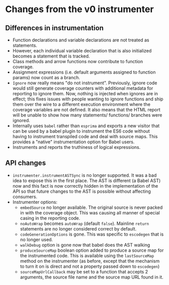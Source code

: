 # Changes from the v0 instrumenter

## Differences in instrumentation

-   Function declarations and variable declarations are not treated as statements.
-   However, each individual variable declaration that is also initialized becomes
    a statement that is tracked.
-   Class methods and arrow functions now contribute to function coverage.
-   Assignment expressions (i.e. default arguments assigned to function params)
    now count as a branch.
-   `Ignore` now really means "do not instrument". Previously, ignore code would
    still generate coverage counters with additional metadata for reporting to
    ignore them. Now, nothing is injected when ignores are in effect; this fixes
    issues with people wanting to ignore functions and ship them over the wire
    to a different execution environment where the coverage variables are not
    defined. It also means that the HTML report will be unable to show how many
    statements/ functions/ branches were ignored.
-   Internally uses `babel` rather than `esprima` and exports a new visitor
    that can be used by a babel plugin to instrument the ES6 code without
    having to instrument transpiled code and deal with source maps. This provides
    a "native" instrumentation option for Babel users.
-   Instruments and reports the truthiness of logical expressions.

## API changes

-   `instrumenter.instrumentASTSync` is no longer supported. It was a bad idea to
    expose this in the first place. The AST is different (a Babel AST) now and this
    fact is now correctly hidden in the implementation of the API so that future
    changes to the AST is possible without affecting consumers.
-   Instrumenter options:
    -   `embedSource` no longer available. The original source is never packed in
        with the coverage object. This was causing all manner of special casing
        in the reporting code.
    -   `noAutoWrap` becomes `autoWrap` (default `false`). Mainline `return` statements
        are no longer considered correct by default.
    -   `codeGenerationOptions` is gone. This was specific to `escodegen` that is no
        longer used.
    -   `walkDebug` option is gone now that babel does the AST walking
    -   `produceSourceMap` boolean option added to produce a source map for the
        instrumented code. This is available using the `lastSourceMap` method
        on the instrumenter (as before, except that the mechanism to turn it on is
        direct and not a property passed down to `escodegen`)
    -   `sourceMapUrlCallback` may be set to a function that accepts 2 arguments,
        the source file name and the source map URL found in it.
